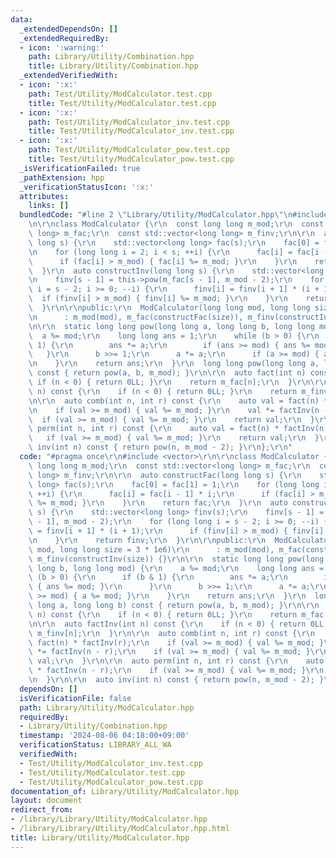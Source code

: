 ```yaml
---
data:
  _extendedDependsOn: []
  _extendedRequiredBy:
  - icon: ':warning:'
    path: Library/Utility/Combination.hpp
    title: Library/Utility/Combination.hpp
  _extendedVerifiedWith:
  - icon: ':x:'
    path: Test/Utility/ModCalculator.test.cpp
    title: Test/Utility/ModCalculator.test.cpp
  - icon: ':x:'
    path: Test/Utility/ModCalculator_inv.test.cpp
    title: Test/Utility/ModCalculator_inv.test.cpp
  - icon: ':x:'
    path: Test/Utility/ModCalculator_pow.test.cpp
    title: Test/Utility/ModCalculator_pow.test.cpp
  _isVerificationFailed: true
  _pathExtension: hpp
  _verificationStatusIcon: ':x:'
  attributes:
    links: []
  bundledCode: "#line 2 \"Library/Utility/ModCalculator.hpp\"\n#include <vector>\r\
    \n\r\nclass ModCalculator {\r\n  const long long m_mod;\r\n  const std::vector<long\
    \ long> m_fac;\r\n  const std::vector<long long> m_finv;\r\n\r\n  auto constructFac(long\
    \ long s) {\r\n    std::vector<long long> fac(s);\r\n    fac[0] = fac[1] = 1;\r\
    \n    for (long long i = 2; i < s; ++i) {\r\n      fac[i] = fac[i - 1] * i;\r\n\
    \      if (fac[i] > m_mod) { fac[i] %= m_mod; }\r\n    }\r\n    return fac;\r\n\
    \  }\r\n  auto constructInv(long long s) {\r\n    std::vector<long long> finv(s);\r\
    \n    finv[s - 1] = this->pow(m_fac[s - 1], m_mod - 2);\r\n    for (long long\
    \ i = s - 2; i >= 0; --i) {\r\n      finv[i] = finv[i + 1] * (i + 1);\r\n    \
    \  if (finv[i] > m_mod) { finv[i] %= m_mod; }\r\n    }\r\n    return finv;\r\n\
    \  }\r\n\r\npublic:\r\n  ModCalculator(long long mod, long long size = 3 * 1e6)\r\
    \n      : m_mod(mod), m_fac(constructFac(size)), m_finv(constructInv(size)) {}\r\
    \n\r\n  static long long pow(long long a, long long b, long long mod) {\r\n  \
    \  a %= mod;\r\n    long long ans = 1;\r\n    while (b > 0) {\r\n      if (b &\
    \ 1) {\r\n        ans *= a;\r\n        if (ans >= mod) { ans %= mod; }\r\n   \
    \   }\r\n      b >>= 1;\r\n      a *= a;\r\n      if (a >= mod) { a %= mod; }\r\
    \n    }\r\n    return ans;\r\n  }\r\n  long long pow(long long a, long long b)\
    \ const { return pow(a, b, m_mod); }\r\n\r\n  auto fact(int n) const {\r\n   \
    \ if (n < 0) { return 0LL; }\r\n    return m_fac[n];\r\n  }\r\n\r\n  auto factInv(int\
    \ n) const {\r\n    if (n < 0) { return 0LL; }\r\n    return m_finv[n];\r\n  }\r\
    \n\r\n  auto comb(int n, int r) const {\r\n    auto val = fact(n) * factInv(r);\r\
    \n    if (val >= m_mod) { val %= m_mod; }\r\n    val *= factInv(n - r);\r\n  \
    \  if (val >= m_mod) { val %= m_mod; }\r\n    return val;\r\n  }\r\n\r\n  auto\
    \ perm(int n, int r) const {\r\n    auto val = fact(n) * factInv(n - r);\r\n \
    \   if (val >= m_mod) { val %= m_mod; }\r\n    return val;\r\n  }\r\n\r\n  auto\
    \ inv(int n) const { return pow(n, m_mod - 2); }\r\n};\r\n"
  code: "#pragma once\r\n#include <vector>\r\n\r\nclass ModCalculator {\r\n  const\
    \ long long m_mod;\r\n  const std::vector<long long> m_fac;\r\n  const std::vector<long\
    \ long> m_finv;\r\n\r\n  auto constructFac(long long s) {\r\n    std::vector<long\
    \ long> fac(s);\r\n    fac[0] = fac[1] = 1;\r\n    for (long long i = 2; i < s;\
    \ ++i) {\r\n      fac[i] = fac[i - 1] * i;\r\n      if (fac[i] > m_mod) { fac[i]\
    \ %= m_mod; }\r\n    }\r\n    return fac;\r\n  }\r\n  auto constructInv(long long\
    \ s) {\r\n    std::vector<long long> finv(s);\r\n    finv[s - 1] = this->pow(m_fac[s\
    \ - 1], m_mod - 2);\r\n    for (long long i = s - 2; i >= 0; --i) {\r\n      finv[i]\
    \ = finv[i + 1] * (i + 1);\r\n      if (finv[i] > m_mod) { finv[i] %= m_mod; }\r\
    \n    }\r\n    return finv;\r\n  }\r\n\r\npublic:\r\n  ModCalculator(long long\
    \ mod, long long size = 3 * 1e6)\r\n      : m_mod(mod), m_fac(constructFac(size)),\
    \ m_finv(constructInv(size)) {}\r\n\r\n  static long long pow(long long a, long\
    \ long b, long long mod) {\r\n    a %= mod;\r\n    long long ans = 1;\r\n    while\
    \ (b > 0) {\r\n      if (b & 1) {\r\n        ans *= a;\r\n        if (ans >= mod)\
    \ { ans %= mod; }\r\n      }\r\n      b >>= 1;\r\n      a *= a;\r\n      if (a\
    \ >= mod) { a %= mod; }\r\n    }\r\n    return ans;\r\n  }\r\n  long long pow(long\
    \ long a, long long b) const { return pow(a, b, m_mod); }\r\n\r\n  auto fact(int\
    \ n) const {\r\n    if (n < 0) { return 0LL; }\r\n    return m_fac[n];\r\n  }\r\
    \n\r\n  auto factInv(int n) const {\r\n    if (n < 0) { return 0LL; }\r\n    return\
    \ m_finv[n];\r\n  }\r\n\r\n  auto comb(int n, int r) const {\r\n    auto val =\
    \ fact(n) * factInv(r);\r\n    if (val >= m_mod) { val %= m_mod; }\r\n    val\
    \ *= factInv(n - r);\r\n    if (val >= m_mod) { val %= m_mod; }\r\n    return\
    \ val;\r\n  }\r\n\r\n  auto perm(int n, int r) const {\r\n    auto val = fact(n)\
    \ * factInv(n - r);\r\n    if (val >= m_mod) { val %= m_mod; }\r\n    return val;\r\
    \n  }\r\n\r\n  auto inv(int n) const { return pow(n, m_mod - 2); }\r\n};\r\n"
  dependsOn: []
  isVerificationFile: false
  path: Library/Utility/ModCalculator.hpp
  requiredBy:
  - Library/Utility/Combination.hpp
  timestamp: '2024-08-06 04:18:00+09:00'
  verificationStatus: LIBRARY_ALL_WA
  verifiedWith:
  - Test/Utility/ModCalculator_inv.test.cpp
  - Test/Utility/ModCalculator.test.cpp
  - Test/Utility/ModCalculator_pow.test.cpp
documentation_of: Library/Utility/ModCalculator.hpp
layout: document
redirect_from:
- /library/Library/Utility/ModCalculator.hpp
- /library/Library/Utility/ModCalculator.hpp.html
title: Library/Utility/ModCalculator.hpp
---
```

